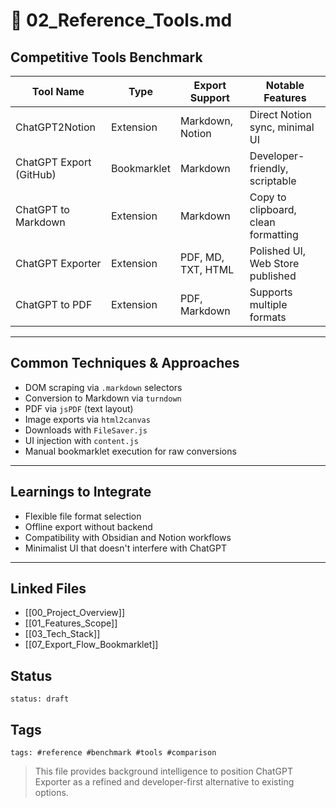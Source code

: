 # 🧠 02_Reference_Tools.md

## Competitive Tools Benchmark

| Tool Name               | Type        | Export Support       | Notable Features                       |
|------------------------|-------------|----------------------|----------------------------------------|
| ChatGPT2Notion         | Extension   | Markdown, Notion     | Direct Notion sync, minimal UI         |
| ChatGPT Export (GitHub)| Bookmarklet | Markdown             | Developer-friendly, scriptable         |
| ChatGPT to Markdown    | Extension   | Markdown             | Copy to clipboard, clean formatting    |
| ChatGPT Exporter       | Extension   | PDF, MD, TXT, HTML   | Polished UI, Web Store published       |
| ChatGPT to PDF         | Extension   | PDF, Markdown        | Supports multiple formats              |

---

## Common Techniques & Approaches
- DOM scraping via `.markdown` selectors
- Conversion to Markdown via `turndown`
- PDF via `jsPDF` (text layout)
- Image exports via `html2canvas`
- Downloads with `FileSaver.js`
- UI injection with `content.js`
- Manual bookmarklet execution for raw conversions

---

## Learnings to Integrate
- Flexible file format selection
- Offline export without backend
- Compatibility with Obsidian and Notion workflows
- Minimalist UI that doesn't interfere with ChatGPT

---

## Linked Files
- [[00_Project_Overview]]
- [[01_Features_Scope]]
- [[03_Tech_Stack]]
- [[07_Export_Flow_Bookmarklet]]

## Status
`status: draft`

## Tags
`tags: #reference #benchmark #tools #comparison`

> This file provides background intelligence to position ChatGPT Exporter as a refined and developer-first alternative to existing options.

